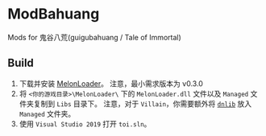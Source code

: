 # ModBahuang
Mods for 鬼谷八荒(guigubahuang / Tale of Immortal)

## Build
1. 下载并安装 [MelonLoader](https://github.com/LavaGang/MelonLoader)。 注意，最小需求版本为 v0.3.0
2. 将 `<你的游戏目录>\MelonLoader\` 下的 `MelonLoader.dll` 文件以及 `Managed` 文件夹复制到 `Libs` 目录下。   注意，对于 `Villain`，你需要额外将 [`dnlib`](https://github.com/0xd4d/dnlib) 放入 `Managed` 文件夹。
3. 使用 `Visual Studio 2019` 打开 `toi.sln`。

